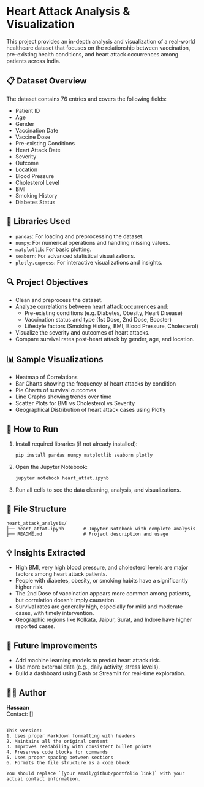 # Heart Attack Analysis & Visualization

This project provides an in-depth analysis and visualization of a real-world healthcare dataset that focuses on the relationship between vaccination, pre-existing health conditions, and heart attack occurrences among patients across India.

## 📋 Dataset Overview
The dataset contains 76 entries and covers the following fields:
- Patient ID
- Age
- Gender
- Vaccination Date
- Vaccine Dose
- Pre-existing Conditions
- Heart Attack Date
- Severity
- Outcome
- Location
- Blood Pressure
- Cholesterol Level
- BMI
- Smoking History
- Diabetes Status

## 🧰 Libraries Used
- `pandas`: For loading and preprocessing the dataset.
- `numpy`: For numerical operations and handling missing values.
- `matplotlib`: For basic plotting.
- `seaborn`: For advanced statistical visualizations.
- `plotly.express`: For interactive visualizations and insights.

## 🔍 Project Objectives
- Clean and preprocess the dataset.
- Analyze correlations between heart attack occurrences and:
  - Pre-existing conditions (e.g. Diabetes, Obesity, Heart Disease)
  - Vaccination status and type (1st Dose, 2nd Dose, Booster)
  - Lifestyle factors (Smoking History, BMI, Blood Pressure, Cholesterol)
- Visualize the severity and outcomes of heart attacks.
- Compare survival rates post-heart attack by gender, age, and location.

## 📊 Sample Visualizations
- Heatmap of Correlations
- Bar Charts showing the frequency of heart attacks by condition
- Pie Charts of survival outcomes
- Line Graphs showing trends over time
- Scatter Plots for BMI vs Cholesterol vs Severity
- Geographical Distribution of heart attack cases using Plotly

## 🚀 How to Run
1. Install required libraries (if not already installed):
   ```bash
   pip install pandas numpy matplotlib seaborn plotly
   ```
2. Open the Jupyter Notebook:
   ```bash
   jupyter notebook heart_attat.ipynb
   ```
3. Run all cells to see the data cleaning, analysis, and visualizations.

## 📁 File Structure
```
heart_attack_analysis/
├── heart_attat.ipynb       # Jupyter Notebook with complete analysis
├── README.md               # Project description and usage
```

## 💡 Insights Extracted
- High BMI, very high blood pressure, and cholesterol levels are major factors among heart attack patients.
- People with diabetes, obesity, or smoking habits have a significantly higher risk.
- The 2nd Dose of vaccination appears more common among patients, but correlation doesn't imply causation.
- Survival rates are generally high, especially for mild and moderate cases, with timely intervention.
- Geographic regions like Kolkata, Jaipur, Surat, and Indore have higher reported cases.

## 📌 Future Improvements
- Add machine learning models to predict heart attack risk.
- Use more external data (e.g., daily activity, stress levels).
- Build a dashboard using Dash or Streamlit for real-time exploration.

## 👨‍💻 Author
**Hassaan**  
Contact: []
```

This version:
1. Uses proper Markdown formatting with headers
2. Maintains all the original content
3. Improves readability with consistent bullet points
4. Preserves code blocks for commands
5. Uses proper spacing between sections
6. Formats the file structure as a code block

You should replace `[your email/github/portfolio link]` with your actual contact information.

